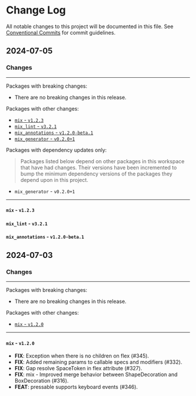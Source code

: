 # Change Log

All notable changes to this project will be documented in this file.
See [Conventional Commits](https://conventionalcommits.org) for commit guidelines.

## 2024-07-05

### Changes

---

Packages with breaking changes:

 - There are no breaking changes in this release.

Packages with other changes:

 - [`mix` - `v1.2.3`](#mix---v123)
 - [`mix_lint` - `v3.2.1`](#mix_lint---v321)
 - [`mix_annotations` - `v1.2.0-beta.1`](#mix_annotations---v120-beta1)
 - [`mix_generator` - `v0.2.0+1`](#mix_generator---v0201)

Packages with dependency updates only:

> Packages listed below depend on other packages in this workspace that have had changes. Their versions have been incremented to bump the minimum dependency versions of the packages they depend upon in this project.

 - `mix_generator` - `v0.2.0+1`

---

#### `mix` - `v1.2.3`

#### `mix_lint` - `v3.2.1`

#### `mix_annotations` - `v1.2.0-beta.1`


## 2024-07-03

### Changes

---

Packages with breaking changes:

 - There are no breaking changes in this release.

Packages with other changes:

 - [`mix` - `v1.2.0`](#mix---v120)

---

#### `mix` - `v1.2.0`

 - **FIX**: Exception when there is no children on flex (#345).
 - **FIX**: Added remaining params to callable specs and modifiers (#332).
 - **FIX**: Gap resolve SpaceToken in flex attribute (#327).
 - **FIX**: mix - Improved merge behavior between ShapeDecoration and BoxDecoration (#316).
 - **FEAT**: pressable supports keyboard events (#346).

